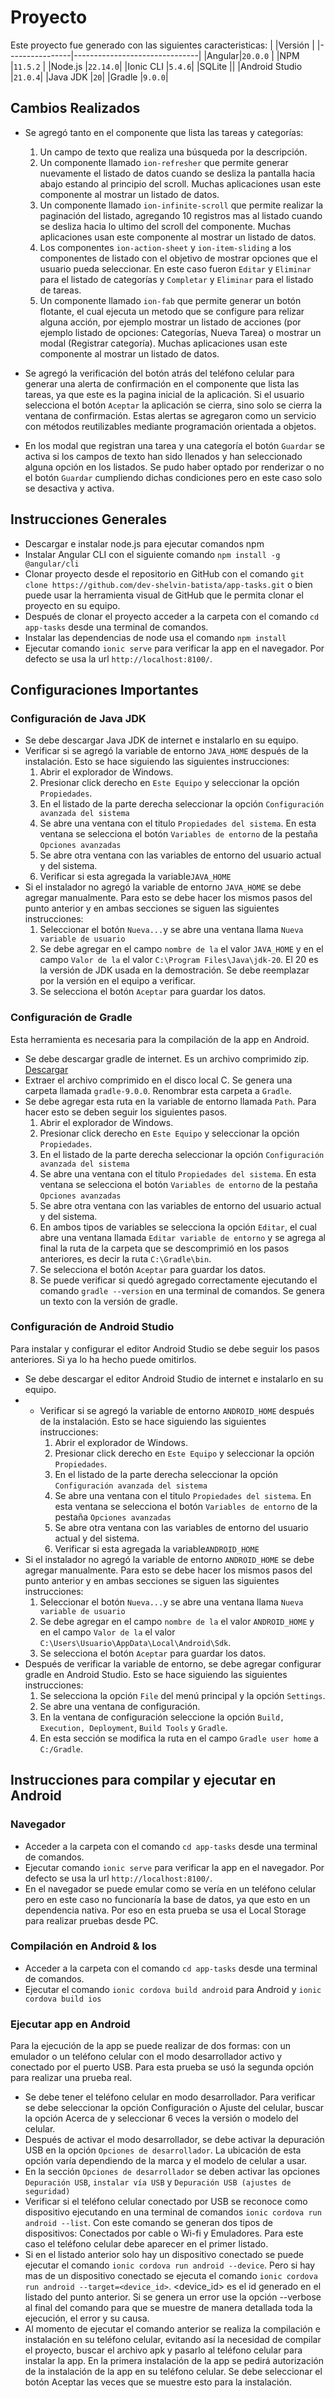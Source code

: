 # Proyecto

Este proyecto fue generado con las siguientes caracteristicas:
|                |Versión							|
|----------------|-------------------------------|
|Angular|`20.0.0`            |
|NPM          |`11.5.2`            |
|Node.js          |`22.14.0`|
|Ionic CLI          |`5.4.6`|
|SQLite          ||
|Android Studio          |`21.0.4`|
|Java JDK          |`20`|
|Gradle          |`9.0.0`|

## Cambios Realizados

 - Se agregó tanto en el componente que lista las tareas y categorías: 
 
	 1. Un campo de texto que realiza una búsqueda por la descripción.
	 2. Un componente llamado `ion-refresher` que permite generar nuevamente el listado de datos cuando se desliza la pantalla hacia abajo estando al principio del scroll. Muchas aplicaciones usan este componente al mostrar un listado de datos.
	 3. Un componente llamado `ion-infinite-scroll` que permite realizar la paginación del listado, agregando 10   registros mas al listado cuando se desliza hacia lo ultimo del scroll del componente. Muchas aplicaciones usan este componente al mostrar un listado de datos. 
	 4. Los componentes `ion-action-sheet` y `ion-item-sliding` a los componentes de listado con el objetivo de mostrar opciones que el usuario pueda seleccionar. En este caso fueron `Editar` y `Eliminar` para el listado de categorías y `Completar` y `Eliminar` para el listado de tareas.
	 5. Un componente llamado `ion-fab` que permite generar un botón flotante, el cual ejecuta un metodo que se configure para relizar alguna acción, por ejemplo mostrar un listado de acciones (por ejemplo listado de opciones: Categorías, Nueva Tarea) o mostrar un modal (Registrar categoría). Muchas aplicaciones usan este componente al mostrar un listado de datos. 
 - Se agregó la verificación del botón atrás del teléfono celular para generar una alerta de confirmación en el componente que lista las tareas, ya que este es la pagina inicial de la aplicación. Si el usuario selecciona el botón `Aceptar` la aplicación se cierra, sino solo se cierra la ventana de confirmación. Estas alertas se agregaron como un servicio con métodos reutilizables mediante programación orientada a objetos.
 - En los modal que registran una tarea y una categoría el botón `Guardar` se activa si los campos de texto han sido llenados y han seleccionado alguna opción en los listados. Se pudo haber optado por renderizar o no el botón `Guardar` cumpliendo dichas condiciones pero en este caso solo se desactiva y activa.

## Instrucciones Generales

- Descargar e instalar node.js para ejecutar comandos npm
- Instalar Angular CLI con el siguiente comando `npm install -g @angular/cli`
- Clonar proyecto desde el repositorio en GitHub con el comando `git clone https://github.com/dev-shelvin-batista/app-tasks.git` o bien puede usar la herramienta visual de GitHub que le permita clonar el proyecto en su equipo.
- Después de clonar el proyecto acceder a la carpeta con el comando `cd app-tasks` desde una terminal de comandos.
- Instalar las dependencias de node usa el comando `npm install`
- Ejecutar comando `ionic serve` para verificar la app en el navegador. Por defecto se usa la url `http://localhost:8100/`.

## Configuraciones Importantes

### Configuración de Java JDK

 - Se debe descargar Java JDK de internet e instalarlo en su equipo.
 - Verificar si se agregó la variable de entorno `JAVA_HOME` después de la instalación. Esto se hace siguiendo las siguientes instrucciones:
	 1. Abrir el explorador de Windows.
	 2. Presionar click derecho en `Este Equipo` y seleccionar la opción `Propiedades`.
	 3. En el listado de la parte derecha seleccionar la opción `Configuración avanzada del sistema`
	 4. Se abre una ventana con el titulo `Propiedades del sistema`. En esta ventana se selecciona el botón `Variables de entorno` de la pestaña `Opciones avanzadas`
	 5. Se abre otra ventana con las variables de entorno del usuario actual y del sistema.
	 6. Verificar si esta agregada la variable`JAVA_HOME`
 - Si el instalador no agregó la variable de entorno `JAVA_HOME` se debe agregar manualmente. Para esto se debe hacer los mismos pasos del punto anterior y en ambas secciones se siguen las siguientes instrucciones:
	 1. Seleccionar el botón `Nueva...`y se abre una ventana llama `Nueva variable de usuario`
	 2. Se debe agregar en el campo `nombre de la` el valor `JAVA_HOME` y en el campo `Valor de la` el valor `C:\Program Files\Java\jdk-20`. El 20 es la versión de JDK usada en la demostración. Se debe reemplazar por la versión en el equipo a verificar.
	 3. Se selecciona el botón `Aceptar` para guardar los datos.

### Configuración de Gradle

Esta herramienta es necesaria para la compilación de la app en Android.

 - Se debe descargar gradle de internet. Es un archivo comprimido zip. [Descargar](https://gradle.org/next-steps/?version=9.0.0&format=all)
 - Extraer el archivo comprimido en el disco local C. Se genera una carpeta llamada `gradle-9.0.0`. Renombrar esta carpeta a `Gradle`.
 - Se debe agregar esta ruta en la variable de entorno llamada `Path`. Para hacer esto se deben seguir los siguientes pasos.
	 1. Abrir el explorador de Windows.
	 2. Presionar click derecho en `Este Equipo` y seleccionar la opción `Propiedades`.
	 3. En el listado de la parte derecha seleccionar la opción `Configuración avanzada del sistema`
	 4. Se abre una ventana con el titulo `Propiedades del sistema`. En esta ventana se selecciona el botón `Variables de entorno` de la pestaña `Opciones avanzadas`
	 5. Se abre otra ventana con las variables de entorno del usuario actual y del sistema.
	 6. En ambos tipos de variables se selecciona la opción `Editar`, el cual abre una ventana llamada `Editar variable de entorno` y se agrega al final la ruta de la carpeta que se descomprimió en los pasos anteriores, es decir la ruta `C:\Gradle\bin`.
	 7. Se selecciona el botón `Aceptar` para guardar los datos. 
	 8. Se puede verificar si quedó agregado correctamente ejecutando el comando `gradle --version` en una terminal de comandos. Se genera un texto con la versión de gradle.

### Configuración de  Android Studio

Para instalar y configurar el editor Android Studio se debe seguir los pasos anteriores. Si ya lo ha hecho puede omitirlos.

 - Se debe descargar el editor Android Studio de internet e instalarlo en su equipo.
 - - Verificar si se agregó la variable de entorno `ANDROID_HOME` después de la instalación. Esto se hace siguiendo las siguientes instrucciones:
	 1. Abrir el explorador de Windows.
	 2. Presionar click derecho en `Este Equipo` y seleccionar la opción `Propiedades`.
	 3. En el listado de la parte derecha seleccionar la opción `Configuración avanzada del sistema`
	 4. Se abre una ventana con el titulo `Propiedades del sistema`. En esta ventana se selecciona el botón `Variables de entorno` de la pestaña `Opciones avanzadas`
	 5. Se abre otra ventana con las variables de entorno del usuario actual y del sistema.
	 6. Verificar si esta agregada la variable`ANDROID_HOME`
 - Si el instalador no agregó la variable de entorno `ANDROID_HOME` se debe agregar manualmente. Para esto se debe hacer los mismos pasos del punto anterior y en ambas secciones se siguen las siguientes instrucciones:
	 1. Seleccionar el botón `Nueva...`y se abre una ventana llama `Nueva variable de usuario`
	 2. Se debe agregar en el campo `nombre de la` el valor `ANDROID_HOME` y en el campo `Valor de la` el valor `C:\Users\Usuario\AppData\Local\Android\Sdk`. 
	 3. Se selecciona el botón `Aceptar` para guardar los datos.
- Después de verificar la variable de entorno, se debe agregar configurar gradle en Android Studio.  Esto se hace siguiendo las siguientes instrucciones:
	1. Se selecciona la opción `File` del menú principal y la opción `Settings`.
	2. Se abre una ventana de configuración.
	3. En la ventana de configuración seleccione la opción `Build, Execution, Deployment`, `Build Tools` y `Gradle`.
	4. En esta sección se modifica la ruta en el campo `Gradle user home` a `C:/Gradle`.
 
## Instrucciones para compilar y ejecutar en Android

### Navegador

- Acceder a la carpeta con el comando `cd app-tasks` desde una terminal de comandos.
- Ejecutar comando `ionic serve` para verificar la app en el navegador. Por defecto se usa la url `http://localhost:8100/`.
- En el navegador se puede emular como se vería en un teléfono celular pero en este caso no funcionaría la base de datos, ya que esto en un dependencia nativa. Por eso en esta prueba se usa el Local Storage para realizar pruebas desde PC.

### Compilación en Android & Ios

- Acceder a la carpeta con el comando `cd app-tasks` desde una terminal de comandos.
- Ejecutar el comando `ionic cordova build android` para Android y `ionic cordova build ios`

### Ejecutar app en Android

Para la ejecución de la app se puede realizar de dos formas: con un emulador o un teléfono celular con el modo desarrollador activo y conectado por el puerto USB. Para esta prueba se usó la segunda opción para realizar una prueba real.

- Se debe tener el teléfono celular en modo desarrollador. Para verificar se debe seleccionar la opción Configuración o Ajuste del celular, buscar la opción Acerca de y seleccionar 6 veces la versión o modelo del celular.
- Después de activar el modo desarrollador, se debe activar la depuración USB en la opción `Opciones de desarrollador`. La ubicación de esta opción varía dependiendo de la marca y el modelo de celular a usar.
- En la sección `Opciones de desarrollador` se deben activar las opciones `Depuración USB`, `instalar vía USB` y `Depuración USB (ajustes de seguridad)`
- Verificar si el teléfono celular conectado por USB se reconoce como dispositivo ejecutando en una terminal de comandos ``ionic cordova run android --list``. Con este comando se generan dos tipos de dispositivos: 
Conectados por cable o Wi-fi y Emuladores. Para este caso el teléfono celular debe aparecer en el primer listado.
- Si en el listado anterior solo hay un dispositivo conectado se puede ejecutar el comando `ionic cordova run android --device`. Pero si hay mas de un dispositivo conectado se ejecuta el comando `ionic cordova run android --target=<device_id>`. <device_id> es el id generado en el listado del punto anterior. Si se genera un error use la opción --verbose al final del comando para que se muestre de manera detallada toda la ejecución, el error y su causa.
- Al momento de ejecutar el comando anterior se realiza la compilación e instalación en su teléfono celular, evitando así la necesidad de compilar el proyecto, buscar el archivo apk y pasarlo al teléfono celular para instalar la app. En la primera instalación de la app se pedirá autorización de la instalación de la app en su teléfono celular. Se debe seleccionar el botón Aceptar las veces que se muestre esto para la instalación.